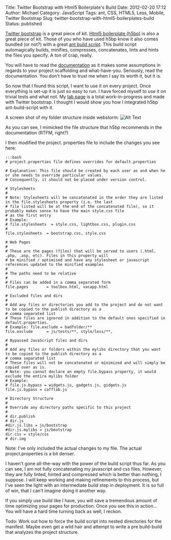 Title: Twitter Bootstrap with Html5 Boilerplate's Build
Date: 2012-02-20 17:12
Author: Michael
Category: JavaScript 
Tags: ant, CSS, HTML5, Less, Mobile, Twitter Bootstrap
Slug: twitter-bootstrap-with-html5-boilerplates-build
Status: published

[Twitter bootstrap](http://twitter.github.com/bootstrap/) is a great
piece of kit. [Html5 boilerplate (h5bp)](http://html5boilerplate.com/)
is also a great piece of kit. Those of you who have used h5bp know it
also comes bundled (or not?) with a great [ant build
script](https://github.com/h5bp/ant-build-script). This build script
automagically builds, minifies, compresses, concatenates, lints and
hints the files you specify. A ton of crap, really.

You will have to read the
[documentation](http://html5boilerplate.com/docs/Build-script/) as it
makes some assumptions in regards to your project scaffolding and
what-have-you. Seriously, read the documentation. You don't have to
trust me when I say its worth it, but it is.

So now that I found this script, I want to use it on every project. Once
everything is set-up it is just so easy to run. I have forced myself to
use it on trivial tests and what not. My [lab
page](http://lab.caffeineindustries.com) is a total work-in-progress and
made with Twitter bootstrap. I thought I would show you how I integrated
h5bp ant-build-script with it.

A screen shot of my folder structure inside webstorm: 
 ![Alt Text]({filename}/images/Screen-shot-2012-02-20-at-4.31.30-PM-225x300.png)


As you can see, I mimicked the file structure that h5bp recommends in
the documentation (RTFM, right?)

I then modified the project. properties file to include the changes you
see here:

    :::bash
    # project.properties file defines overrides for default.properties

    # Explanation: This file should be created by each user as and when he or she needs to override particular values.
    # Consequently, it should not be placed under version control.

    # Stylesheets
    #
    # Note: Stylesheets will be concatenated in the order they are listed in the file.stylesheets property (i.e. the last
    # file listed will be at the end of the concatenated file), so it probably makes sense to have the main style.css file
    # as the first entry
    # Example:
    # file.stylesheets  = style.css, lightbox.css, plugin.css
    #
    file.stylesheets  = bootstrap.css, style.css

    # Web Pages
    #
    # These are the pages (files) that will be served to users (.html, .php, .asp, etc). Files in this property will
    # be minified / optimised and have any stylesheet or javascript references updated to the minified examples
    #
    # The paths need to be relative
    #
    # Files can be added in a comma separated form
    file.pages        = toolbox.html, vacapp.html 

    # Excluded files and dirs
    #
    # Add any files or directories you add to the project and do not want to be copied to the publish directory as a
    # comma separated list
    # These files are ignored in addition to the default ones specified in default.properties.
    # Example: file.exclude = badfolder/**
    file.exclude      = js/tests/**, style/less/**, 

    # Bypassed JavaScript files and dirs
    #
    # Add any files or folders within the mylibs directory that you want to be copied to the publish directory as a
    # comma separated list
    # These files will not be concatenated or minimized and will simply be copied over as is.
    # Note: you cannot declare an empty file.bypass property, it would exclude the entire mylibs folder
    # Example:
    # file.js.bypass = widgets.js, gadgets.js, gidgets.js
    file.js.bypass = cafflab.js

    # Directory Structure
    #
    # Override any directory paths specific to this project
    #
    # dir.publish
    # dir.js
    #dir.js.libs = js/bootstrap
    #dir.js.mylibs = js/bootstrap
    dir.css = style/css
    # dir.img
   

Note: I've only included the actual changes to my file. The actual
project.properties is a bit denser.

I haven't gone all-the-way with the power of the build script thus far.
As you can see, I am not fully concatenating my javascript and css
files. However, they are fully linted, hinted and compressed which is
better than nothing, I suppose. I will keep working and making
refinements to this process, but I've seen the light with an
intermediate build step in deployment. It is so full of win, that I
can't imagine doing it another way.

If you simply use build like I have, you will save a tremendous amount
of time optimizing your pages for production. Once you see this in
action... You will have a hard time turning back as well, I reckon.

Todo: Work out how to force the build script into nested directories for
the manifest. Maybe even get a wild hair and attempt to write a pre
build-build that analyzes the project structure.
